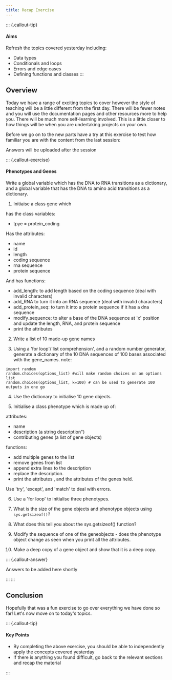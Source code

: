 ```yaml
---
title: Recap Exercise
---
```


::: {.callout-tip}
#### Aims

Refresh the topics covered yesterday including:
- Data types
- Conditionals and loops
- Errors and edge cases
- Defining functions and classes
:::


## Overview

Today we have a range of exciting topics to cover however the style of teaching will be a little different from the first day. 
There will be fewer notes and you will use the documentation pages and other resources more to help you. There will be much more self-learning involved.
This is a little closer to how things will be when you are undertaking projects on your own. 

Before we go on to the new parts have a try at this exercise to test how familiar you are with the content from the last session:

Answers will be uploaded after the session

::: {.callout-exercise}
#### Phenotypes and Genes

Write a global variable which has the DNA to RNA transitions as a dictionary, and a global variable that has the DNA to amino acid transitions as a dictionary. 

1. Initiaise a class gene which 

has the class variables:

- tpye = protein_coding

Has the attributes:

- name
- id
- length 
- coding sequence
- rna sequence
- protein sequence

And has functions:

- add_length: to add length based on the coding sequence (deal with invalid characters)
- add_RNA to turn it into an RNA sequence (deal with invalid characters)
- add_protein_seq: to turn it into a protein sequence if it has a dna sequence
- modify_sequence: to alter a base of the DNA sequence at 'x' position and update the length, RNA, and protein sequence
- print the attributes

2. Write a list of 10 made-up gene names

3. Using a 'for loop'/'list comprehension', and a random number generator, generate a dictionary of the 10 DNA sequences of 100 bases associated with the gene_names.
note:
```
import random
random.choices(options_list) #will make random choices on an options list
random.choices(options_list, k=100) # can be used to generate 100 outputs in one go
```
4. Use the dictionary to initialise 10 gene objects.


5. Initialise a class phenotype which is made up of:

attributes:

- name
- description (a string description")
- contributing genes (a list of gene objects)

functions:

- add multiple genes to the list
- remove genes from list
- append extra lines to the description
- replace the description. 
- print the attributes , and the attributes of the genes held. 

Use 'try', 'except', and 'match' to deal with errors.

6. Use a 'for loop' to initialise three phenotypes.

7. What is the size of the gene objects and phenotype objects using `sys.getsizeof()`?

8. What does this tell you about the sys.getsizeof() function?


9. Modify the sequence of one of the geneobjects - does the phenotype object change as seen when you print all the attributes.

10. Make a deep copy of a gene object and show that it is a deep copy. 

::: {.callout-answer}

Answers to be added here shortly

:::
:::

## Conclusion

Hopefully that was a fun exercise to go over everything we have done so far! Let's now move on to today's topics.

::: {.callout-tip}
#### Key Points

- By completing the above exercise, you should be able to independently apply the concepts covered yesterday
- If there is anything you found difficult, go back to the relevant sections and recap the material

:::
